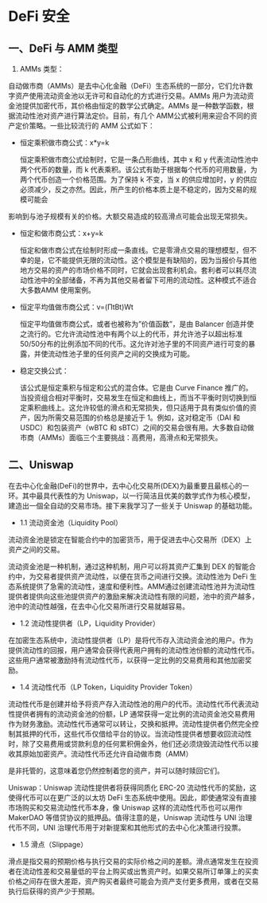 # DeFi 安全

## 一、DeFi 与 AMM 类型

1. AMMs 类型：

自动做市商（AMMs）是去中心化金融（DeFi）生态系统的一部分，它们允许数字资产使用流动资金池以无许可和自动化的方式进行交易。AMMs 用户为流动资金池提供加密代币，其价格由恒定的数学公式确定。AMMs 是一种数学函数，根据流动性池对资产进行算法定价。目前，有几个 AMM公式被利用来迎合不同的资产定价策略。一些比较流行的 AMM 公式如下：

- 恒定乘积做市商公式：x*y=k
  
  恒定乘积做市商公式绘制时，它是一条凸形曲线，其中 x 和 y 代表流动性池中两个代币的数量，而 k 代表乘积。该公式有助于根据每个代币的可用数量，为两个代币创造一个价格范围。为了保持 k 不变，当 x 的供应增加时，y 的供应必须减少，反之亦然。因此，所产生的价格本质上是不稳定的，因为交易的规模可能会

影响到与池子规模有关的价格。大额交易造成的较高滑点可能会出现无常损失。

- 恒定和做市商公式：x+y=k
  
  恒定和做市商公式在绘制时形成一条直线。它是零滑点交易的理想模型，但不幸的是，它不能提供无限的流动性。这个模型是有缺陷的，因为当报价与其他地方交易的资产的市场价格不同时，它就会出现套利机会。套利者可以耗尽流动性池中的全部储备，不再为其他交易者留下可用的流动性。这种模式不适合大多数AMM 使用案例。

- 恒定平均值做市商公式：v=(ΠtBt)Wt
  
  恒定平均值做市商公式，或者也被称为”价值函数”，是由 Balancer 创造并使之流行的。它允许流动性池中有两个以上的代币，并允许池子以超出标准 50/50分布的比例添加不同的代币。这允许对池子里的不同资产进行可变的暴露，并使流动性池子里的任何资产之间的交换成为可能。

- 稳定交换公式：
  
  该公式是恒定乘积与恒定和公式的混合体。它是由 Curve Finance 推广的。当投资组合相对平衡时，交易发生在恒定和曲线上，而当不平衡时则切换到恒定乘积曲线上。这允许较低的滑点和无常损失，但只适用于具有类似价值的资产，因为所需交易范围的价格总是接近于 1。例如，这对稳定币（DAI 和 USDC）和包装资产（wBTC 和 sBTC）之间的交易会很有用。大多数自动做市商（AMMs）面临三个主要挑战：高费用，高滑点和无常损失。

## 二、Uniswap

在去中心化金融(DeFi)的世界中，去中心化交易所(DEX)为最重要且最核心的一环。其中最具代表性的为 Uniswap，以一行简洁且优美的数学式作为核心模型，建造出一個全自动的交易市场。接下来我学习了一些关于 Uniswap 的基础功能。

- 1.1 流动资金池（Liquidity Pool）

流动资金池是锁定在智能合约中的加密货币，用于促进去中心交易所（DEX）上资产之间的交易。

流动资金池是一种机制，通过这种机制，用户可以将其资产汇集到 DEX 的智能合约中，为交易者提供资产流动性，以便在货币之间进行交换。流动性池为 DeFi 生态系统提供了急需的流动性，速度和便利性。AMM通过创建流动性池并为流动性提供者提供向这些池提供资产的激励来解决流动性有限的问题，池中的资产越多，池中的流动性越强，在去中心化交易所进行交易就越容易。

- 1.2 流动性提供者（LP，Liquidity Provider）

在加密生态系统中，流动性提供者（LP）是将代币存入流动资金池的用户。作为提供流动性的回报，用户通常会获得代表用户拥有的流动性池份额的流动性代币。这些用户通常被激励持有流动性代币，以获得一定比例的交易费用和其他加密奖励。

- 1.4 流动性代币（LP Token，Liquidity Provider Token）

流动性代币是创建并给予将资产存入流动性池的用户的代币。流动性代币代表流动性提供者拥有的流动资金池的份额，LP 通常获得一定比例的流动资金池交易费用作为财务激励。流动性代币通常可以转让，交换和抵押。流动性提供者仍然完全控制其抵押的代币，这些代币仅借给平台的协议。当流动性提供者想要收回流动性时，除了交易费用或贷款利息的任何累积佣金外，他们还必须烧毁流动性代币以接收其原始加密资产。流动性代币还允许自动做市商（AMM）

是非托管的，这意味着您仍然控制着您的资产，并可以随时赎回它们。

Uniswap：Uniswap 流动性提供者将获得同质化 ERC-20 流动性代币的奖励，这使得代币可以在更广泛的以太坊 DeFi 生态系统中使用。因此，即使通常没有直接市场购买和交易流动性代币本身，像 Uniswap 这样的流动性代币也可以用作 MakerDAO 等借贷协议的抵押品。值得注意的是，Uniswap 流动性与 UNI 治理代币不同，UNI 治理代币用于对新提案和其他形式的去中心化决策进行投票。

- 1.5 滑点（Slippage）

滑点是指交易的预期价格与执行交易的实际价格之间的差额。滑点通常发生在投资者在流动性差和交易量低的平台上购买或出售资产时。如果交易所订单簿上的买卖价格之间存在很大差距，资产购买者最终可能会为资产支付更多费用，或者在交易执行后获得的资产少于预期。
